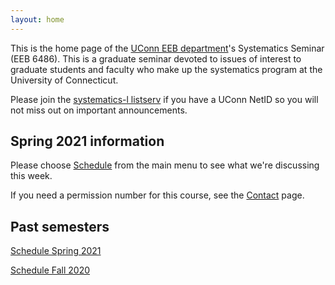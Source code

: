```yaml
---
layout: home
---
```

This is the home page of the [UConn EEB department](https://eeb.uconn.edu)'s Systematics Seminar (EEB 6486). This is a graduate seminar devoted to issues of interest to graduate students and faculty who make up the systematics program at the University of Connecticut.

Please join the [systematics-l listserv](listserv) if you have a UConn NetID so you will not miss out on important announcements.

## Spring 2021 information

Please choose [Schedule](schedule) from the main menu to see what we're discussing this week.

If you need a permission number for this course, see the [Contact](contact-info) page.

## Past semesters ##
[Schedule Spring 2021](/schedule-spring-2021/)

[Schedule Fall 2020](/schedule-fall-2020/)
